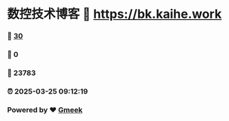# 数控技术博客 :link: https://bk.kaihe.work 
### :page_facing_up: [30](https://bk.kaihe.work/tag.html) 
### :speech_balloon: 0 
### :hibiscus: 23783 
### :alarm_clock: 2025-03-25 09:12:19 
### Powered by :heart: [Gmeek](https://github.com/Meekdai/Gmeek)
